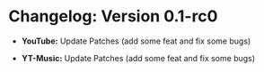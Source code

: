 # Changelog: Version 0.1-rc0

- **YouTube:** Update Patches (add some feat and fix some bugs)

- **YT-Music:** Update Patches (add some feat and fix some bugs)
